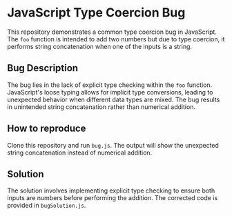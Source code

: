 # JavaScript Type Coercion Bug

This repository demonstrates a common type coercion bug in JavaScript.  The `foo` function is intended to add two numbers but due to type coercion, it performs string concatenation when one of the inputs is a string.

## Bug Description
The bug lies in the lack of explicit type checking within the `foo` function. JavaScript's loose typing allows for implicit type conversions, leading to unexpected behavior when different data types are mixed. The bug results in unintended string concatenation rather than numerical addition.

## How to reproduce
Clone this repository and run `bug.js`. The output will show the unexpected string concatenation instead of numerical addition.

## Solution
The solution involves implementing explicit type checking to ensure both inputs are numbers before performing the addition.  The corrected code is provided in `bugSolution.js`.